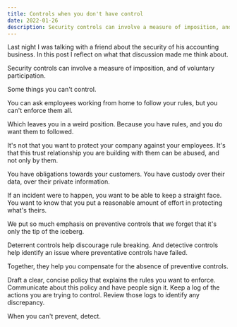 ```yaml
---
title: Controls when you don't have control
date: 2022-01-26
description: Security controls can involve a measure of imposition, and of voluntary participation. There are some things that you can't control. 
---
```


Last night I was talking with a friend about the security of his accounting business.
In this post I reflect on what that discussion made me think about.

Security controls can involve a measure of imposition, and of voluntary participation.

Some things you can't control. 

You can ask employees working from home to follow your rules, but you can't enforce them all. 

Which leaves you in a weird position. Because you have rules, and you do want them to followed.

It's not that you want to protect your company against your employees. It's that this trust relationship you are building with them can be abused, and not only by them.

You have obligations towards your customers. You have custody over their data, over their private information.

If an incident were to happen, you want to be able to keep a straight face. You want to know that you put a reasonable amount of effort in protecting what's theirs.

We put so much emphasis on preventive controls that we forget that it's only the tip of the iceberg.

Deterrent controls help discourage rule breaking. And detective controls help identify an issue where preventative controls have failed. 

Together, they help you compensate for the absence of preventive controls.

Draft a clear, concise policy that explains the rules you want to enforce. Communicate about this policy and have people sign it. Keep a log of the actions you are trying to control. Review those logs to identify any discrepancy.

When you can't prevent, detect.
